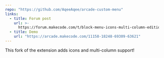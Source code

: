 ```yaml
---
repo: "https://github.com/AqeeAqee/arcade-custom-menu"
links:
  - title: Forum post
    url: >-
      https://forum.makecode.com/t/block-menu-icons-multi-column-edition/13286?u=unsignedarduino
  - title: Demo
    url: "https://arcade.makecode.com/11158-18248-69309-63621"
---
```


This fork of the extension adds icons and multi-column support!
